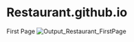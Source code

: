# Restaurant.github.io
First Page
![Output_Restaurant_FirstPage](https://github.com/mistrysimran/Restaurant.github.io/assets/76590641/8183c128-2748-47d0-8782-0e261cc6bd72) 
